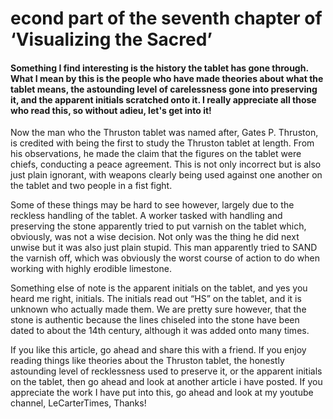 # econd part of the seventh chapter of ‘Visualizing the Sacred’

#### Something I find interesting is the history the tablet has gone through. What I mean by this is the people who have made theories about what the tablet means, the astounding level of carelessness gone into preserving it, and the apparent initials scratched onto it. I really appreciate all those who read this, so without adieu, let's get into it!

Now the man who the Thruston tablet was named after, Gates P. Thruston, is credited with being the first to study the Thruston tablet at length. From his observations, he made the claim that the figures on the tablet were chiefs, conducting a peace agreement. This is not only incorrect but is also  just plain ignorant, with weapons clearly being used against one another on the tablet and two people in a fist fight.

Some of these things may be hard to see however, largely due to the reckless handling of the tablet. A worker tasked with handling and preserving the stone apparently tried to put varnish on the tablet which, obviously, was not a wise decision. Not only was the thing he did next unwise but it was also just plain stupid. This man apparently tried to SAND the varnish off, which was obviously the worst course of action to do when working with highly erodible limestone.

Something else of note is the apparent initials on the tablet, and yes you heard me right, initials. The initials read out “HS” on the tablet, and it is unknown who actually made them. We are pretty sure however, that the stone is authentic because the lines chiseled into the stone have been dated to about the 14th century, although it was added onto many times.

If you like this article, go ahead and share this with a friend. If you enjoy reading things like theories about the Thruston tablet, the honestly astounding level of recklessness used to preserve it, or the apparent initials on the tablet, then go ahead and look at another article i have posted. If you appreciate the work I have put into this, go ahead and look at my youtube channel, LeCarterTimes, Thanks!

